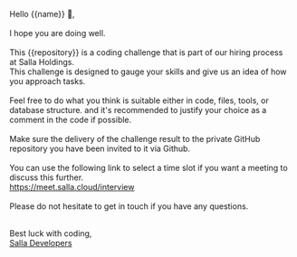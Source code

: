 Hello {{name}} 👋,
<br> <br> 
I hope you are doing well.
<br> <br> 
This {{repository}} is a coding challenge that is part of our hiring process at Salla Holdings.
<br>
This challenge is designed to gauge your skills and give us an idea of how you approach tasks.
<br><br>
Feel free to do what you think is suitable either in code, files, tools, or database structure. and it's recommended to justify your choice as a comment in the code if possible.
<br> <br> 
Make sure the delivery of the challenge result to the private GitHub repository you have been invited to it via Github.
<br><br> 
You can use the following link to select a time slot if you want a meeting to discuss this further.
<br>
https://meet.salla.cloud/interview
<br> <br>
Please do not hesitate to get in touch if you have any questions.
<br> <br> 

Best luck with coding,
<br>
<a href="https://t.me/salladev">Salla Developers</a>
